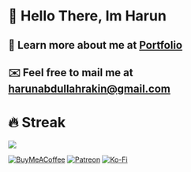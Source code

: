 
# 👋 Hello There, Im Harun

## 🌟 Learn more about me at [Portfolio](https://harunabdullah.is-a.dev) 
## ✉️ Feel free to mail me at [harunabdullahrakin@gmail.com](mailto:harunabdullahrakin@gmail.com) <br/>

# 🔥 Streak 
![](https://nirzak-streak-stats.vercel.app/?user=harunabdullahrakin&theme=dark&hide_border=false)<br/>


  [![BuyMeACoffee](https://img.shields.io/badge/Buy%20Me%20a%20Coffee-ffdd00?style=for-the-badge&logo=buy-me-a-coffee&logoColor=black)](https://buymeacoffee.com/harunabdullahrakin) [![Patreon](https://img.shields.io/badge/Patreon-F96854?style=for-the-badge&logo=patreon&logoColor=white)](https://patreon.com/harunabdullahrakin) [![Ko-Fi](https://img.shields.io/badge/Ko--fi-F16061?style=for-the-badge&logo=ko-fi&logoColor=white)](https://ko-fi.com/harunabdullah) 

  


